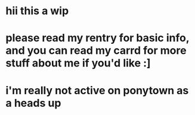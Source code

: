 # hii this a wip
# please read my rentry for basic info, and you can read my carrd for more stuff about me if you'd like :]
# i'm really not active on ponytown as a heads up
